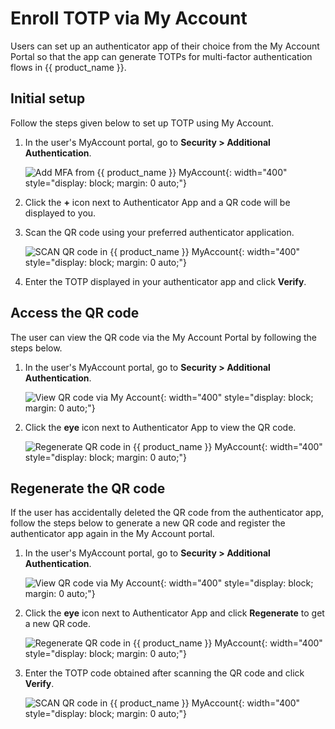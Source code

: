 # Enroll TOTP via My Account

Users can set up an authenticator app of their choice from the My Account Portal so that the app can generate TOTPs for multi-factor authentication flows in {{ product_name }}.

## Initial setup

Follow the steps given below to set up TOTP using My Account.

1. In the user's MyAccount portal, go to **Security > Additional Authentication**.

    ![Add MFA from {{ product_name }} MyAccount]({{base_path}}/assets/img/guides/mfa/totp/view-mfa-via-myaccount.png){: width="400" style="display: block; margin: 0 auto;"}

2. Click the **+** icon next to Authenticator App and a QR code will be displayed to you.

3. Scan the QR code using your preferred authenticator application.

    ![SCAN QR code in {{ product_name }} MyAccount]({{base_path}}/assets/img/guides/mfa/totp/scan-qr-code-via-myaccount.png){: width="400" style="display: block; margin: 0 auto;"}

4. Enter the TOTP displayed in your authenticator app and click **Verify**.

## Access the QR code

The user can view the QR code via the My Account Portal by following the steps below.

1. In the user's MyAccount portal, go to **Security > Additional Authentication**.

    ![View QR code via My Account]({{base_path}}/assets/img/guides/mfa/totp/view-mfa-via-myaccount.png){: width="400" style="display: block; margin: 0 auto;"}

2. Click the **eye** icon next to Authenticator App to view the QR code.

    ![Regenerate QR code in {{ product_name }} MyAccount]({{base_path}}/assets/img/guides/mfa/totp/regenerate-qr-codes.png){: width="400" style="display: block; margin: 0 auto;"}

## Regenerate the QR code

If the user has accidentally deleted the QR code from the authenticator app, follow the steps below to generate a new QR code and register the authenticator app again in the My Account portal.

1. In the user's MyAccount portal, go to **Security > Additional Authentication**.

    ![View QR code via My Account]({{base_path}}/assets/img/guides/mfa/totp/view-qr-code-via-my-account.png){: width="400" style="display: block; margin: 0 auto;"}

2. Click the **eye** icon next to Authenticator App and click **Regenerate** to get a new QR code.

    ![Regenerate QR code in {{ product_name }} MyAccount]({{base_path}}/assets/img/guides/mfa/totp/regenerate-qr-codes.png){: width="400" style="display: block; margin: 0 auto;"}

3. Enter the TOTP code obtained after scanning the QR code and click **Verify**.

    ![SCAN QR code in {{ product_name }} MyAccount]({{base_path}}/assets/img/guides/mfa/totp/verify-qr-code-via-myaccount.png){: width="400" style="display: block; margin: 0 auto;"}




